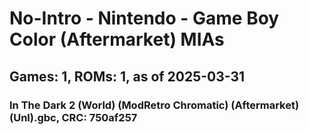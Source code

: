 # No-Intro - Nintendo - Game Boy Color (Aftermarket) MIAs
## Games: 1, ROMs: 1, as of 2025-03-31

### In The Dark 2 (World) (ModRetro Chromatic) (Aftermarket) (Unl).gbc, CRC: 750af257
